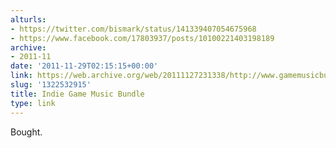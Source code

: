 ```yaml
---
alturls:
- https://twitter.com/bismark/status/141339407054675968
- https://www.facebook.com/17803937/posts/10100221403198189
archive:
- 2011-11
date: '2011-11-29T02:15:15+00:00'
link: https://web.archive.org/web/20111127231338/http://www.gamemusicbundle.com/
slug: '1322532915'
title: Indie Game Music Bundle
type: link
---
```


Bought.

